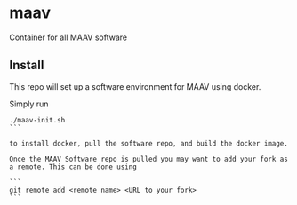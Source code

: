# maav
Container for all MAAV software

## Install
This repo will set up a software environment for MAAV using docker.

Simply run

````
./maav-init.sh
```

to install docker, pull the software repo, and build the docker image.

Once the MAAV Software repo is pulled you may want to add your fork as
a remote. This can be done using

```
git remote add <remote name> <URL to your fork>
```
